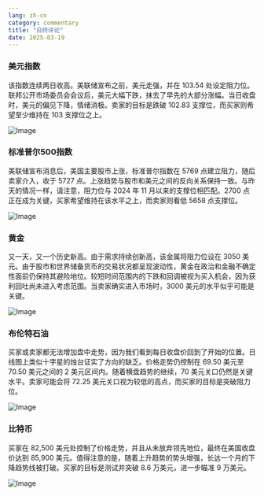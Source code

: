 ```yaml
---
lang: zh-cn
category: commentary
title: "日终评论"
date: 2025-03-19
---
```


### 美元指数

该指数连续两日收高。美联储宣布之前，美元走强，并在 103.54 处设定阻力位。联邦公开市场委员会会议后，美元大幅下跌，抹去了早先的大部分涨幅。当日收盘时，美元的偏见下降，情绪消极。卖家的目标是跌破 102.83 支撑位，而买家则希望至少维持在 103 支撑位之上。

![Image](https://markleighedu.github.io/img/Mar-2025/19-Mar-2025/usdindex.jpg)

### 标准普尔500指数

美联储宣布消息后，美国主要股市上涨，标准普尔指数在 5769 点建立阻力，随后卖家介入，收于 5727 点。上涨趋势与股市和美元之间的反向关系保持一致。与昨天的情况一样，请注意，阻力位与 2024 年 11 月以来的支撑位相匹配。2700 点正在成为关键，买家希望维持在该水平之上，而卖家则看低 5658 点支撑位。 

![Image](https://markleighedu.github.io/img/Mar-2025/19-Mar-2025/sp500.jpg)

### 黄金

又一天，又一个历史新高。由于需求持续创新高，该金属将阻力位设在 3050 美元。由于股市和世界储备货币的交易状况都呈现波动性，黄金在政治和金融不确定性面前仍保持其避险地位。较短时间范围内的下跌和回调被视为买入机会，因为获利回吐尚未进入考虑范围。当卖家确实进入市场时，3000 美元的水平似乎可能是关键。  

![Image](https://markleighedu.github.io/img/Mar-2025/19-Mar-2025/gold.jpg)

### 布伦特石油

买家或卖家都无法增加盘中走势，因为我们看到每日收盘价回到了开始的位置。日线图上类似十字星的烛台证实了方向的缺乏。价格走势仍控制在 69.50 美元至 70.50 美元之间的 2 美元区间内。随着横盘趋势的继续，70 美元关口仍然是关键水平。卖家可能会将 72.25 美元关口视为较低的高点，而买家的目标是突破阻力位。

![Image](https://markleighedu.github.io/img/Mar-2025/19-Mar-2025/brentoil.jpg)

### 比特币

买家在 82,500 美元处控制了价格走势，并且从未放弃领先地位，最终在美国收盘价达到 85,900 美元。值得注意的是，随着上升趋势的势头增强，长达一个月的下降趋势线被打破。买家的目标是测试并突破 8.6 万美元，进一步瞄准 9 万美元。 

![Image](https://markleighedu.github.io/img/Mar-2025/19-Mar-2025/bitcoin.jpg)

